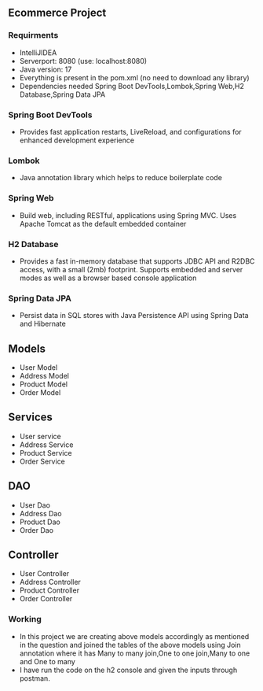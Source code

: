 ## Ecommerce Project
### Requirments
* IntelliJIDEA
* Serverport: 8080 (use: localhost:8080)
* Java version: 17
* Everything is present in the pom.xml (no need to download any library)
* Dependencies needed Spring Boot DevTools,Lombok,Spring Web,H2 Database,Spring Data JPA 

### Spring Boot DevTools
* Provides fast application restarts, LiveReload, and configurations for enhanced development experience

### Lombok 
* Java annotation library which helps to reduce boilerplate code

### Spring Web
* Build web, including RESTful, applications using Spring MVC. Uses Apache Tomcat as the default embedded container

### H2 Database
* Provides a fast in-memory database that supports JDBC API and R2DBC access, with a small (2mb) footprint. Supports embedded and server modes as well as a browser based console application

### Spring Data JPA
* Persist data in SQL stores with Java Persistence API using Spring Data and Hibernate


## Models
* User Model
* Address Model
* Product Model
* Order Model

## Services 
* User service
* Address Service
* Product Service
* Order Service

## DAO
* User Dao
* Address Dao
* Product Dao
* Order Dao
## Controller
* User Controller
* Address Controller
* Product Controller
* Order Controller

### Working
* In this project we are creating above models accordingly as mentioned in the question and joined the tables of the above models using Join annotation where it has Many to many join,One to one join,Many to one and One to many 
* I have run the code on the h2 console and given the inputs through postman.
